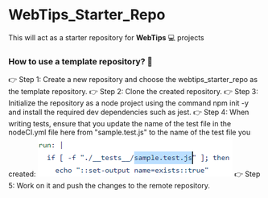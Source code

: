 # WebTips_Starter_Repo
This will act as a starter repository for **WebTips** 💻 projects

### How to use a template repository? 🏁
👉 Step 1: Create a new repository and choose the webtips_starter_repo as the template repository.
👉 Step 2: Clone the created repository.
👉 Step 3: Initialize the repository as a node project using the command npm init -y and install the required dev dependencies such as jest.
👉 Step 4: When writing tests, ensure that you update the name of the test file in the nodeCI.yml file here from "sample.test.js" to the name of the test file you created:
![file name that needs to be changed](https://github.com/solitontech/WebTips_Starter_Repo/blob/main/assets/workflowSpecification/nodeCI.PNG)
👉 Step 5: Work on it and push the changes to the remote repository. 

